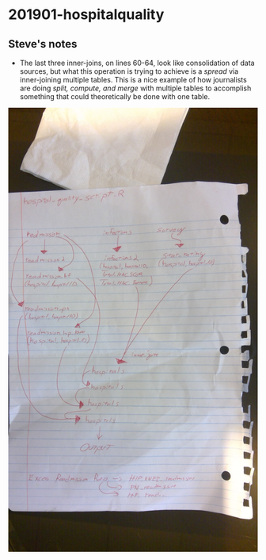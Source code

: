 # 201901-hospitalquality


## Steve's notes

* The last three inner-joins, on lines 60-64, look like consolidation of data sources, but what this operation is trying to achieve is a *spread* via inner-joining multiple tables. This is a nice example of how journalists are doing *split, compute, and merge* with multiple tables to accomplish something that could theoretically be done with one table.

![table transformation workflow](workflow.jpg)